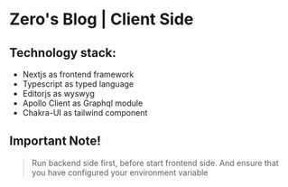 # Zero's Blog | Client Side

## Technology stack:

- Nextjs as frontend framework
- Typescript as typed language
- Editorjs as wyswyg
- Apollo Client as Graphql module
- Chakra-UI as tailwind component

## Important Note!

> Run backend side first, before start frontend side. And ensure that you have configured your environment variable

